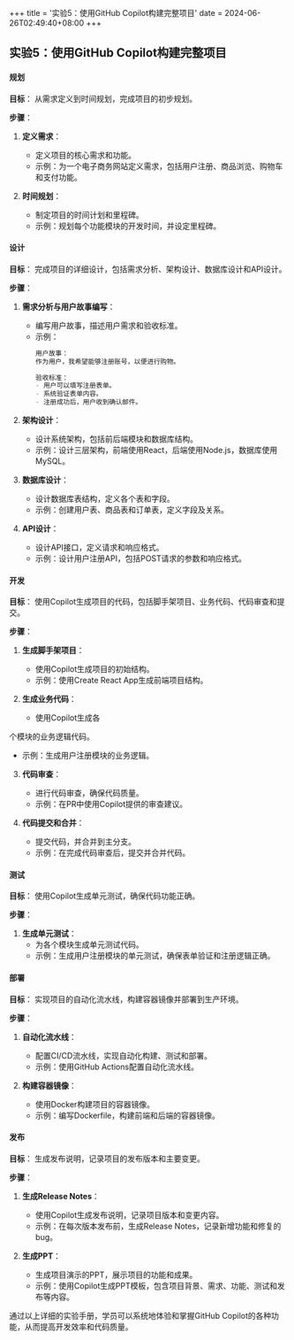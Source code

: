 +++
title = '实验5：使用GitHub Copilot构建完整项目'
date = 2024-06-26T02:49:40+08:00
+++

## 实验5：使用GitHub Copilot构建完整项目

#### 规划

**目标**：
从需求定义到时间规划，完成项目的初步规划。

**步骤**：
1. **定义需求**：
   - 定义项目的核心需求和功能。
   - 示例：为一个电子商务网站定义需求，包括用户注册、商品浏览、购物车和支付功能。

2. **时间规划**：
   - 制定项目的时间计划和里程碑。
   - 示例：规划每个功能模块的开发时间，并设定里程碑。

#### 设计

**目标**：
完成项目的详细设计，包括需求分析、架构设计、数据库设计和API设计。

**步骤**：
1. **需求分析与用户故事编写**：
   - 编写用户故事，描述用户需求和验收标准。
   - 示例：
     ```markdown
     用户故事：
     作为用户，我希望能够注册账号，以便进行购物。

     验收标准：
     - 用户可以填写注册表单。
     - 系统验证表单内容。
     - 注册成功后，用户收到确认邮件。
     ```

2. **架构设计**：
   - 设计系统架构，包括前后端模块和数据库结构。
   - 示例：设计三层架构，前端使用React，后端使用Node.js，数据库使用MySQL。

3. **数据库设计**：
   - 设计数据库表结构，定义各个表和字段。
   - 示例：创建用户表、商品表和订单表，定义字段及关系。

4. **API设计**：
   - 设计API接口，定义请求和响应格式。
   - 示例：设计用户注册API，包括POST请求的参数和响应格式。

#### 开发

**目标**：
使用Copilot生成项目的代码，包括脚手架项目、业务代码、代码审查和提交。

**步骤**：
1. **生成脚手架项目**：
   - 使用Copilot生成项目的初始结构。
   - 示例：使用Create React App生成前端项目结构。

2. **生成业务代码**：
   - 使用Copilot生成各

个模块的业务逻辑代码。
   - 示例：生成用户注册模块的业务逻辑。

3. **代码审查**：
   - 进行代码审查，确保代码质量。
   - 示例：在PR中使用Copilot提供的审查建议。

4. **代码提交和合并**：
   - 提交代码，并合并到主分支。
   - 示例：在完成代码审查后，提交并合并代码。

#### 测试

**目标**：
使用Copilot生成单元测试，确保代码功能正确。

**步骤**：
1. **生成单元测试**：
   - 为各个模块生成单元测试代码。
   - 示例：生成用户注册模块的单元测试，确保表单验证和注册逻辑正确。

#### 部署

**目标**：
实现项目的自动化流水线，构建容器镜像并部署到生产环境。

**步骤**：
1. **自动化流水线**：
   - 配置CI/CD流水线，实现自动化构建、测试和部署。
   - 示例：使用GitHub Actions配置自动化流水线。

2. **构建容器镜像**：
   - 使用Docker构建项目的容器镜像。
   - 示例：编写Dockerfile，构建前端和后端的容器镜像。

#### 发布

**目标**：
生成发布说明，记录项目的发布版本和主要变更。

**步骤**：
1. **生成Release Notes**：
   - 使用Copilot生成发布说明，记录项目版本和变更内容。
   - 示例：在每次版本发布前，生成Release Notes，记录新增功能和修复的bug。

2. **生成PPT**：
   - 生成项目演示的PPT，展示项目的功能和成果。
   - 示例：使用Copilot生成PPT模板，包含项目背景、需求、功能、测试和发布等内容。

通过以上详细的实验手册，学员可以系统地体验和掌握GitHub Copilot的各种功能，从而提高开发效率和代码质量。